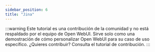 ```yaml
---
sidebar_position: 6
title: "Jina"
---
```


:::warning
Este tutorial es una contribución de la comunidad y no está respaldado por el equipo de Open WebUI. Sirve solo como una demostración de cómo personalizar Open WebUI para su caso de uso específico. ¿Quieres contribuir? Consulta el tutorial de contribución.
:::
